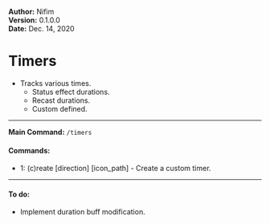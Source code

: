**Author:** Nifim<br>
**Version:** 0.1.0.0<br>
**Date:** Dec. 14, 2020<br>

# Timers #

* Tracks various times.
   * Status effect durations.
   * Recast durations.
   * Custom defined.

----

**Main Command:** `/timers`

#### Commands: ####
* 1: (c)reate <name> <durtion> [direction] [icon_path] - Create a custom timer.

----

#### To do: ####
* Implement duration buff modification.
